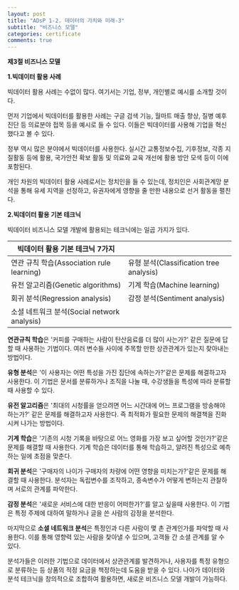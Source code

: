 ```yaml
---
layout: post
title: "ADsP 1-2. 데이터의 가치와 미래-3"
subtitle: "비즈니스 모델"
categories: certificate
comments: true
---
```


**제3절 비즈니스 모델**

**1.빅데이터 활용 사례**

빅데이터 활용 사례는 수없이 많다. 여기서는 기업, 정부, 개인별로 예시를 소개할 것이다.



먼저 기업에서 빅데이터를 활용한 사례는 구글 검색 기능, 월마트 매출 향상, 질병 예후 진단 등 의료분야 접목 등을 예시로 들 수 있다. 이들은 빅데이터를 사용해 기업을 혁신했다고 볼 수 있다.

정부 역시 많은 분야에서 빅데이터를 사용한다. 실시간 교통정보수집, 기후정보, 각종 지질활동 등에 활용, 국가안전 확보 활동 및 의료와 교육 개선에 활용 방안 모색 등이 이에 포함된다.

개인 차원의 빅데이터 활용 사례로서는 정치인을 들 수 있는데, 정치인은 사회관계망 분석을 통해 유세 지역을 선정하고, 유권자에게 영향을 줄 만한 내용으로 선거 활동을 펼친다.



**2.빅데이터 활용 기본 테크닉**

빅데이터 비즈니스 모델 개발에 활용되는 테크닉에는 일곱 가지가 있다.

| **빅데이터 활용 기본 테크닉 7가지**         |                                         |
| ------------------------------------------- | --------------------------------------- |
| 연관 규칙 학습(Association rule learning)   | 유형 분석(Classification tree analysis) |
| 유전 알고리즘(Genetic algorithms)           | 기계 학습(Machine learning)             |
| 회귀 분석(Regression analysis)              | 감정 분석(Sentiment analysis)           |
| 소셜 네트워크 분석(Social network analysis) |                                         |

 **연관규칙 학습**은 '커피를 구매하는 사람이 탄산음료를 더 많이 사는가?' 같은 질문에 답할 때 사용하는 기법이다.  여러 변수들 사이에 주목할 만한 상관관계가 있는지 찾아내는 방법이다.

 **유형 분석**은 '이 사용자는 어떤 특성을 가진 집단에 속하는가?'같은 문제를 해결하고자 사용한다. 이 기법은 문서를 분류하거나 조직을 나눌 때, 수강생들을 특성에 따라 분류할 때 사용할 수 있다.

 **유전 알고리즘**은 '최대의 시청률을 얻으려면 어느 시간대에 어느 프로그램을 방송해야 하는가?' 같은 문제를 해결하고자 사용한다. 즉 최적화가 필요한 문제의 해결책을 진화시켜 나가는 방법이다.

 **기계 학습**은 '기존의 시청 기록을 바탕으로 어느 영화를 가장 보고 싶어할 것인가?'같은 문제를 해결할 때 사용한다. 기계 학습은 데이터를 통해 학습하고, 알려진 특성으로 예측하는 일에 초점을 맞춘다.

 **회귀 분석**은 '구매자의 나이가 구매자의 차량에 어떤 영향을 미치는가?'같은 문제를 해결할 때 사용한다. 분석자는 독립변수를 조작하고, 종속변수가 어떻게 변하는지 관찰하며 서로의 관계를 파악한다.

 **감정 분석**은 '새로운 서비스에 대한 반응이 어떠한가?'를 알고 싶을때 사용한다. 이 기법은 특정 주제에 대하여 말하거나 글을 쓴 사람의 감정을 분석한다.

 마지막으로 **소셜 네트워크 분석**은 특정인과 다른 사람이 몇 촌 관계인가를 파악할 때 사용한다. 이를 통해 영향력 있는 사람을 찾아낼 수 있으며, 고객들 간 소셜 관계를 알 수 있다.



분석가들은 이러한 기법으로 데이터에서 상관관계를 발견하거나, 사용자를 특정 유형으로 분류하는 등 상품의 적정 요금을 책정하는데 도움을 받을 수 있다. 나아가 데이터와 분석 테크닉을 창의적으로 조합하여 활용하면, 새로운 비즈니스 모델 개발이 가능하다.